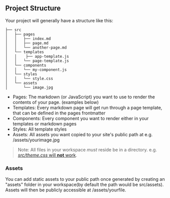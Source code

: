 ## Project Structure

Your project will generally have a structure like this:
```render shell
├── src
│   ├── pages
│   │   ├── index.md
│   │   ├── page.md
│   │   └── another-page.md
│   └── templates
│   │    ├── app-template.js
│   │   └── page-template.js
│   └── components
│   │   └── my-component.js
│   └── styles
│   │   └── style.css
│   └── assets
│       └── image.jpg
```

- Pages: The markdown (or JavaScript) you want to use to render the contents of your page.  (examples below)
- Templates: Every markdown page will get run through a page template, that can be defined in the pages frontmatter
- Components: Every component you want to render either in your templates or markdown pages
- Styles: All template styles
- Assets: All assets you want copied to your site's public path at e.g. /assets/yourimage.jpg

> Note: All files in your workspace _must_ reside be in a directory.  e.g. [_src/theme.css_ will **not** work](https://github.com/ProjectEvergreen/greenwood/issues/85).

### Assets
You can add static assets to your public path once generated by creating an "assets" folder in your workspace(by default the path would be src/assets). Assets will then be publicly accessible at /assets/yourfile.